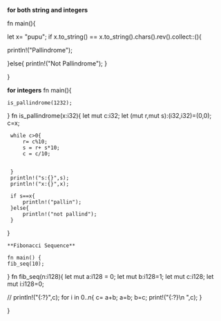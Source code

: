 **for both string and integers**

fn main(){

let x= "pupu";
if x.to_string() == x.to_string().chars().rev().collect::<String>(){

println!("Pallindrome");

}else{
    println!("Not Pallindrome");
}

}

  
  **for integers**
    fn main(){

    is_pallindrome(1232);
 }
 fn is_pallindrome(x:i32){
     let mut c:i32;
     let (mut r,mut s):(i32,i32)=(0,0);
     c=x;
 
     while c>0{
         r= c%10;
         s = r+ s*10;
         c = c/10;
 
        
     }
     println!("s:{}",s);
     println!("x:{}",x);
 
     if s==x{
         println!("pallin");
     }else{
         println!("not pallind");
     }
 
 }

    
    **Fibonacci Sequence**
    
    fn main() {
    fib_seq(10);
   
}
fn fib_seq(n:i128){
   let mut a:i128 = 0; 
   let mut b:i128=1;
   let mut c:i128;
   let mut i:i128=0;
   
//    println!("{:?}",c);
   for i in 0..n{
    c= a+b;
    a=b;
    b=c;
    print!("{:?}\n ",c);
   }
   


}

  
